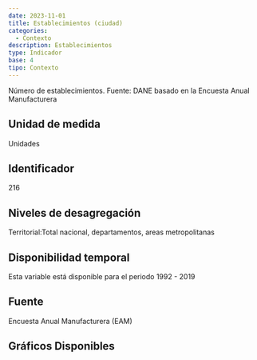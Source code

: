 ```yaml
---
date: 2023-11-01
title: Establecimientos (ciudad)
categories:
  - Contexto
description: Establecimientos
type: Indicador
base: 4
tipo: Contexto
--- 
```


Número de establecimientos.
Fuente: DANE basado en la Encuesta Anual Manufacturera

## Unidad de medida
Unidades

## Identificador
216

## Niveles de desagregación
Territorial:Total nacional, departamentos, areas metropolitanas

## Disponibilidad temporal
Esta variable está disponible para el periodo 1992 - 2019

## Fuente
Encuesta Anual Manufacturera (EAM)

## Gráficos Disponibles

A través de la libreria R [PulsoSocialColombia](https://github.com/pulsosocialcolombia/PulsoSocialColombia) puedes acceder a los siguientes gráficos:

### Estático

``` R
pulso_static(216)
```

![No Disponible]({{ site.baseurl }}/images/inds/var_216_static.png)

<a href='{{ site.baseurl }}/images/inds/var_216_static.png'>Descargar Gráfico</a>

### Temporal

``` R
pulso_trend(216)
```

![No Disponible]({{ site.baseurl }}/images/inds/var_216_trend.png)

<a href='{{ site.baseurl }}/images/inds/var_216_trend.png'>Descargar Gráfico</a>

### Mapa

``` R
pulso_map(216)
```

![No Disponible]({{ site.baseurl }}/images/inds/var_216_map.png)

<a href='{{ site.baseurl }}/images/inds/var_216_map.png'>Descargar Gráfico</a>